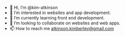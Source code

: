 - 👋 Hi, I’m @kim-atkinson
- 👀 I’m interested in websites and app development. 
- 🌱 I’m currently learning front end development.
- 💞️ I’m looking to collaborate on websites and web apps. 
- 📫 How to reach me atkinson.kimberley@gmail.com

<!---
kim-atkinson/kim-atkinson is a ✨ special ✨ repository because its `README.md` (this file) appears on your GitHub profile.
You can click the Preview link to take a look at your changes.
--->
